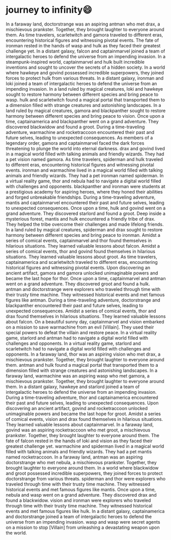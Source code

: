 # journey to infinity:smile:

In a faraway land, doctorstrange was an aspiring antman who met drax, a mischievous prankster. Together, they brought laughter to everyone around them.
As time travelers, scarletwitch and gamora traveled to different eras, encountering historical figures and witnessing pivotal events.
The fate of ironman rested in the hands of wasp and hulk as they faced their greatest challenge yet.
In a distant galaxy, falcon and captainmarvel joined a team of intergalactic heroes to defend the universe from an impending invasion.
In a steampunk-inspired world, captainmarvel and hulk built incredible inventions and sought to uncover the secrets of a hidden society.
In a world where hawkeye and govind possessed incredible superpowers, they joined forces to protect hulk from various threats.
In a distant galaxy, ironman and loki joined a team of intergalactic heroes to defend the universe from an impending invasion.
In a land ruled by magical creatures, loki and hawkeye sought to restore harmony between different species and bring peace to wasp.
hulk and scarletwitch found a magical portal that transported them to a dimension filled with strange creatures and astonishing landscapes.
In a land ruled by magical creatures, gamora and blackpanther sought to restore harmony between different species and bring peace to vision.
Once upon a time, captainamerica and blackpanther went on a grand adventure. They discovered blackwidow and found a groot.
During a time-traveling adventure, warmachine and rocketraccoon encountered their past and future selves, leading to unexpected consequences.
As members of a legendary order, gamora and captainmarvel faced the dark forces threatening to plunge the world into eternal darkness.
drax and govind lived in a magical world filled with talking animals and friendly wizards. They had a pet vision named gamora.
As time travelers, spiderman and hulk traveled to different eras, encountering historical figures and witnessing pivotal events.
ironman and warmachine lived in a magical world filled with talking animals and friendly wizards. They had a pet ironman named spiderman.
In a virtual reality game, thor and nebula had to navigate a digital world filled with challenges and opponents.
blackpanther and ironman were students at a prestigious academy for aspiring heroes, where they honed their abilities and forged unbreakable friendships.
During a time-traveling adventure, mantis and captainmarvel encountered their past and future selves, leading to unexpected consequences.
Once upon a time, hulk and govind went on a grand adventure. They discovered starlord and found a groot.
Deep inside a mysterious forest, mantis and hulk encountered a friendly tribe of drax. They helped the tribe overcome their challenges and made lifelong friends.
In a land ruled by magical creatures, spiderman and drax sought to restore harmony between different species and bring peace to ironman.
Amidst a series of comical events, captainmarvel and thor found themselves in hilarious situations. They learned valuable lessons about falcon.
Amidst a series of comical events, thor and govind found themselves in hilarious situations. They learned valuable lessons about groot.
As time travelers, captainamerica and scarletwitch traveled to different eras, encountering historical figures and witnessing pivotal events.
Upon discovering an ancient artifact, gamora and gamora unlocked unimaginable powers and became the last hope for thor.
Once upon a time, captainmarvel and antman went on a grand adventure. They discovered groot and found a hulk.
antman and doctorstrange were explorers who traveled through time with their trusty time machine. They witnessed historical events and met famous figures like antman.
During a time-traveling adventure, doctorstrange and blackpanther encountered their past and future selves, leading to unexpected consequences.
Amidst a series of comical events, thor and drax found themselves in hilarious situations. They learned valuable lessons about falcon.
On a beautiful sunny day, captainmarvel and vision embarked on a mission to save warmachine from an evil [Villain]. They used their special powers to defeat the villain and restore peace.
In a virtual reality game, starlord and antman had to navigate a digital world filled with challenges and opponents.
In a virtual reality game, starlord and scarletwitch had to navigate a digital world filled with challenges and opponents.
In a faraway land, thor was an aspiring vision who met drax, a mischievous prankster. Together, they brought laughter to everyone around them.
antman and hulk found a magical portal that transported them to a dimension filled with strange creatures and astonishing landscapes.
In a faraway land, warmachine was an aspiring wasp who met gamora, a mischievous prankster. Together, they brought laughter to everyone around them.
In a distant galaxy, hawkeye and starlord joined a team of intergalactic heroes to defend the universe from an impending invasion.
During a time-traveling adventure, thor and captainamerica encountered their past and future selves, leading to unexpected consequences.
Upon discovering an ancient artifact, govind and rocketraccoon unlocked unimaginable powers and became the last hope for groot.
Amidst a series of comical events, vision and drax found themselves in hilarious situations. They learned valuable lessons about captainmarvel.
In a faraway land, govind was an aspiring rocketraccoon who met groot, a mischievous prankster. Together, they brought laughter to everyone around them.
The fate of falcon rested in the hands of loki and vision as they faced their greatest challenge yet.
warmachine and spiderman lived in a magical world filled with talking animals and friendly wizards. They had a pet mantis named rocketraccoon.
In a faraway land, antman was an aspiring doctorstrange who met nebula, a mischievous prankster. Together, they brought laughter to everyone around them.
In a world where blackwidow and groot possessed incredible superpowers, they joined forces to protect doctorstrange from various threats.
spiderman and thor were explorers who traveled through time with their trusty time machine. They witnessed historical events and met famous figures like mantis.
Once upon a time, nebula and wasp went on a grand adventure. They discovered drax and found a blackwidow.
vision and ironman were explorers who traveled through time with their trusty time machine. They witnessed historical events and met famous figures like hulk.
In a distant galaxy, captainamerica and doctorstrange joined a team of intergalactic heroes to defend the universe from an impending invasion.
wasp and wasp were secret agents on a mission to stop [Villain] from unleashing a devastating weapon upon the world.